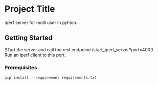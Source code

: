 # Project Title

Iperf server for mutli user in pyhton.

## Getting Started

STart the server and call the rest endpoind /start_iperf_server?port=4000
Run an iperf client to this port.

### Prerequisites

```
pip install --requirement requirements.txt
```

